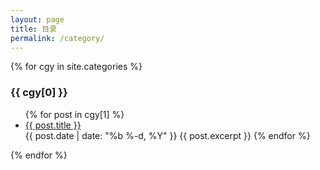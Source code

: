 ```yaml
---
layout: page
title: 目录
permalink: /category/
---
```


{% for cgy in site.categories %}
  <h3>{{ cgy[0] }}</h3>
  <ul>
    {% for post in cgy[1] %}
      <li><a href="{{ site.baseurl }}{{ post.url }}">{{ post.title }}</a></li>
      {{ post.date | date: "%b %-d, %Y" }}
      {{ post.excerpt }}
    {% endfor %}
  </ul>
{% endfor %}
